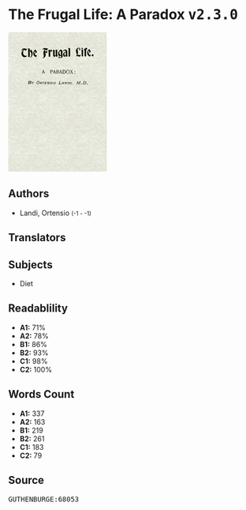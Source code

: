 # The Frugal Life: A Paradox <kbd>v2.3.0</kbd>

![](./cover.medium.jpg "")

## Authors


 - Landi, Ortensio <small>(-1 - -1)</small>

## Translators



## Subjects


 - Diet

## Readablility


 - **A1:** 71%
 - **A2:** 78%
 - **B1:** 86%
 - **B2:** 93%
 - **C1:** 98%
 - **C2:** 100%

## Words Count


 - **A1:** 337
 - **A2:** 163
 - **B1:** 219
 - **B2:** 261
 - **C1:** 183
 - **C2:** 79

## Source


<kbd>GUTHENBURGE:68053</kbd>
